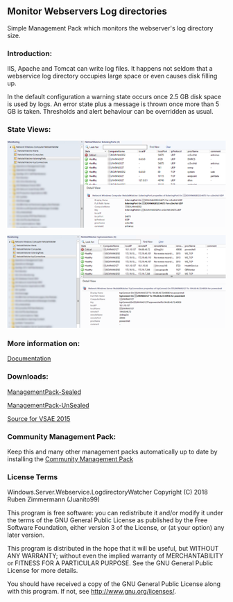 ## Monitor Webservers Log directories

Simple Management Pack which monitors the webserver's log directory size.


### Introduction:
IIS, Apache and Tomcat can write log files. It happens not seldom that a webservice log directory occupies large space or even causes disk filling up.

In the default configuration a warning state occurs once 2.5 GB disk space is used by logs. An error state plus a message is thrown once more than 5 GB is taken.
Thresholds and alert behaviour can be overridden as usual.



### State Views:
![StateView_Listen](https://raw.githubusercontent.com/Juanito99/Network.Windows.Computer.NetstatWatcher/master/PicturesForGitWebSite/stateview%20showing%20listeningPorts.png)

![StateView_Connection](https://raw.githubusercontent.com/Juanito99/Network.Windows.Computer.NetstatWatcher/master/PicturesForGitWebSite/stateview%20showing%20tcpConnections.png)


### More information on:
[Documentation](https://github.com/Juanito99/Network.Windows.Computer.NetstatWatcher/blob/master/Documentation/Monitor%20any%20network-connection%20or%20listening%20port%20with%20SCOM%20-%20Git.pdf)


### Downloads:
[ManagementPack-Sealed](https://github.com/Juanito99/Network.Windows.Computer.NetstatWatcher/blob/master/Network.Windows.Computer.NetstatWatcher/Network.Windows.Computer.NetstatWatcher/bin/Release/Network.Windows.Computer.NetstatWatcher.mpb) 

[ManagementPack-UnSealed](https://github.com/Juanito99/Network.Windows.Computer.NetstatWatcher/blob/master/Network.Windows.Computer.NetstatWatcher/Network.Windows.Computer.NetstatWatcher/bin/Debug/Network.Windows.Computer.NetstatWatcher.mpb) 

[Source for VSAE 2015](https://github.com/Juanito99/Network.Windows.Computer.NetstatWatcher/tree/master/Network.Windows.Computer.NetstatWatcher/Network.Windows.Computer.NetstatWatcher)



### Community Management Pack:
Keep this and many other management packs automatically up to date by installing the [Community Management Pack](https://squaredup.com/landing-pages/the-scom-community-mp-catalog)




### License Terms

Windows.Server.Webservice.LogdirectoryWatcher
Copyright (C) 2018 Ruben Zimmermann (Juanito99)

This program is free software: you can redistribute it and/or modify
it under the terms of the GNU General Public License as published by
the Free Software Foundation, either version 3 of the License, or
(at your option) any later version.

This program is distributed in the hope that it will be useful,
but WITHOUT ANY WARRANTY; without even the implied warranty of
MERCHANTABILITY or FITNESS FOR A PARTICULAR PURPOSE.  See the
GNU General Public License for more details.

You should have received a copy of the GNU General Public License
along with this program.  If not, see <http://www.gnu.org/licenses/>.